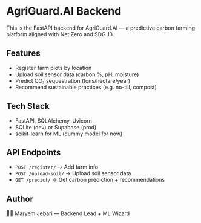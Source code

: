 # AgriGuard.AI Backend 

This is the FastAPI backend for AgriGuard.AI — a predictive carbon farming platform aligned with Net Zero and SDG 13.

## Features

-  Register farm plots by location
-  Upload soil sensor data (carbon %, pH, moisture)
-  Predict CO₂ sequestration (tons/hectare/year)
-  Recommend sustainable practices (e.g. no-till, compost)

## Tech Stack

- FastAPI, SQLAlchemy, Uvicorn
- SQLite (dev) or Supabase (prod)
- scikit-learn for ML (dummy model for now)

## API Endpoints

- `POST /register/` → Add farm info
- `POST /upload-soil/` → Upload soil sensor data
- `GET /predict/` → Get carbon prediction + recommendations

## Author

👩‍💻 Maryem Jebari — Backend Lead + ML Wizard
